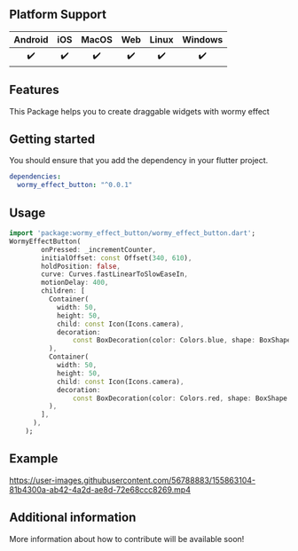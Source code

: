 ## Platform Support

| Android | iOS | MacOS | Web | Linux | Windows |
| :-----: | :-: | :---: | :-: | :---: | :-----: |
|   ✔️    | ✔️  |  ✔️   | ✔️  |  ✔️   |   ✔️    |

## Features

This Package helps you to create draggable widgets with wormy effect

## Getting started

You should ensure that you add the dependency in your flutter project.
```yaml
dependencies:
  wormy_effect_button: "^0.0.1"
```
## Usage

```dart
import 'package:wormy_effect_button/wormy_effect_button.dart';
WormyEffectButton(
        onPressed: _incrementCounter,
        initialOffset: const Offset(340, 610),
        holdPosition: false,
        curve: Curves.fastLinearToSlowEaseIn,
        motionDelay: 400,
        children: [
          Container(
            width: 50,
            height: 50,
            child: const Icon(Icons.camera),
            decoration:
                const BoxDecoration(color: Colors.blue, shape: BoxShape.circle),
          ),
          Container(
            width: 50,
            height: 50,
            child: const Icon(Icons.camera),
            decoration:
                const BoxDecoration(color: Colors.red, shape: BoxShape.circle),
          ),
        ],
      ),
    );
```
## Example

https://user-images.githubusercontent.com/56788883/155863104-81b4300a-ab42-4a2d-ae8d-72e68ccc8269.mp4


## Additional information

More information about how to contribute will be available soon!
